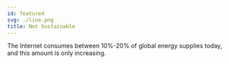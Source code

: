 ```yaml
---
id: feature4
svg: ./line.png
title: Not Sustainable
---
```


The Internet consumes between 10%-20% of global energy supplies today, and this amount is only increasing.
